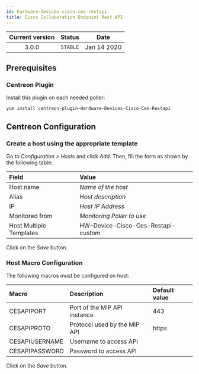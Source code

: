 ```yaml
---
id: hardware-devices-cisco-ces-restapi
title: Cisco Collaboration Endpoint Rest API
---
```


| Current version | Status | Date |
| :-: | :-: | :-: |
| 3.0.0 | `STABLE` | Jan 14 2020 |

## Prerequisites

### Centreon Plugin

Install this plugin on each needed poller:

``` shell
yum install centreon-plugin-Hardware-Devices-Cisco-Ces-Restapi
```

## Centreon Configuration

### Create a host using the appropriate template

Go to *Configuration \> Hosts* and click *Add*. Then, fill the form as shown by the following table:

| Field                   | Value                              |
| :---------------------- | :--------------------------------- |
| Host name               | *Name of the host*                 |
| Alias                   | *Host description*                 |
| IP                      | *Host IP Address*                  |
| Monitored from          | *Monitoring Poller to use*         |
| Host Multiple Templates | HW-Device-Cisco-Ces-Restapi-custom |

Click on the *Save* button.

### Host Macro Configuration

The following macros must be configured on host:

| Macro          | Description                  | Default value |
| :------------- | :--------------------------- | :------------ |
| CESAPIPORT     | Port of the MIP API instance | 443           |
| CESAPIPROTO    | Protocol used by the MIP API | https         |
| CESAPIUSERNAME | Username to access API       |               |
| CESAPIPASSWORD | Password to access API       |               |

Click on the *Save* button.

